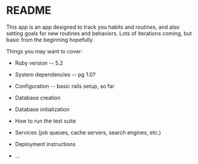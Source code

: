 # README

This app is an app designed to track you habits and routines, and also setting goals for new routines and behaviors.
Lots of iterations coming, but basic from the beginning hopefully.

Things you may want to cover:

* Ruby version
  -- 5.2
* System dependencies
  -- pg 1.0?
* Configuration
  -- basic rails setup, so far
* Database creation

* Database initialization

* How to run the test suite

* Services (job queues, cache servers, search engines, etc.)

* Deployment instructions

* ...
